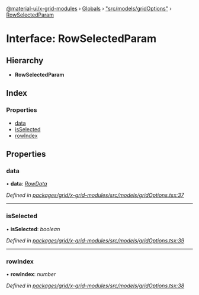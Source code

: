 [@material-ui/x-grid-modules](../README.md) › [Globals](../globals.md) › ["src/models/gridOptions"](../modules/_src_models_gridoptions_.md) › [RowSelectedParam](_src_models_gridoptions_.rowselectedparam.md)

# Interface: RowSelectedParam

## Hierarchy

* **RowSelectedParam**

## Index

### Properties

* [data](_src_models_gridoptions_.rowselectedparam.md#data)
* [isSelected](_src_models_gridoptions_.rowselectedparam.md#isselected)
* [rowIndex](_src_models_gridoptions_.rowselectedparam.md#rowindex)

## Properties

###  data

• **data**: *[RowData](_src_models_rows_.rowdata.md)*

*Defined in [packages/grid/x-grid-modules/src/models/gridOptions.tsx:37](https://github.com/mui-org/material-ui-x/blob/a679779/packages/grid/x-grid-modules/src/models/gridOptions.tsx#L37)*

___

###  isSelected

• **isSelected**: *boolean*

*Defined in [packages/grid/x-grid-modules/src/models/gridOptions.tsx:39](https://github.com/mui-org/material-ui-x/blob/a679779/packages/grid/x-grid-modules/src/models/gridOptions.tsx#L39)*

___

###  rowIndex

• **rowIndex**: *number*

*Defined in [packages/grid/x-grid-modules/src/models/gridOptions.tsx:38](https://github.com/mui-org/material-ui-x/blob/a679779/packages/grid/x-grid-modules/src/models/gridOptions.tsx#L38)*
